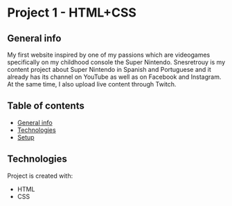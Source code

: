 # Project 1 - HTML+CSS

## General info

My first website inspired by one of my passions which are videogames specifically on my childhood console the Super Nintendo.
Snesretrouy is my content project about Super Nintendo in Spanish and Portuguese and it already has its channel on YouTube as well as on Facebook and Instagram. At the same time, I also upload live content through Twitch.

## Table of contents
* [General info](#general-info)
* [Technologies](#technologies)
* [Setup](#setup)

## Technologies
Project is created with:
* HTML
* CSS
	
